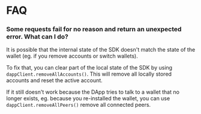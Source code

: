 # FAQ

### Some requests fail for no reason and return an unexpected error. What can I do?

It is possible that the internal state of the SDK doesn't match the state of the wallet (eg. if you remove accounts or switch wallets).

To fix that, you can clear part of the local state of the SDK by using `dappClient.removeAllAccounts()`. This will remove all locally stored accounts and reset the active account.

If it still doesn't work because the DApp tries to talk to a wallet that no longer exists, eg. because you re-installed the wallet, you can use `dappClient.removeAllPeers()` remove all connected peers.
